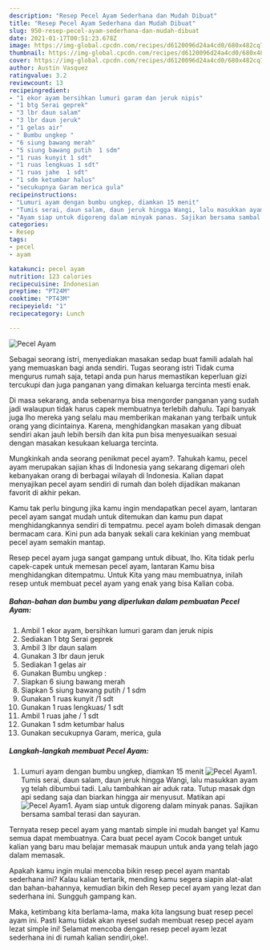 ```yaml
---
description: "Resep Pecel Ayam Sederhana dan Mudah Dibuat"
title: "Resep Pecel Ayam Sederhana dan Mudah Dibuat"
slug: 950-resep-pecel-ayam-sederhana-dan-mudah-dibuat
date: 2021-01-17T00:51:23.678Z
image: https://img-global.cpcdn.com/recipes/d6120096d24a4cd0/680x482cq70/pecel-ayam-foto-resep-utama.jpg
thumbnail: https://img-global.cpcdn.com/recipes/d6120096d24a4cd0/680x482cq70/pecel-ayam-foto-resep-utama.jpg
cover: https://img-global.cpcdn.com/recipes/d6120096d24a4cd0/680x482cq70/pecel-ayam-foto-resep-utama.jpg
author: Austin Vasquez
ratingvalue: 3.2
reviewcount: 13
recipeingredient:
- "1 ekor ayam bersihkan lumuri garam dan jeruk nipis"
- "1 btg Serai geprek"
- "3 lbr daun salam"
- "3 lbr daun jeruk"
- "1 gelas air"
- " Bumbu ungkep "
- "6 siung bawang merah"
- "5 siung bawang putih  1 sdm"
- "1 ruas kunyit 1 sdt"
- "1 ruas lengkuas 1 sdt"
- "1 ruas jahe  1 sdt"
- "1 sdm ketumbar halus"
- "secukupnya Garam merica gula"
recipeinstructions:
- "Lumuri ayam dengan bumbu ungkep, diamkan 15 menit"
- "Tumis serai, daun salam, daun jeruk hingga Wangi, lalu masukkan ayam yg telah dibumbui tadi. Lalu tambahkan air aduk rata. Tutup masak dgn api sedang saja dan biarkan hingga air menyusut. Matikan api"
- "Ayam siap untuk digoreng dalam minyak panas. Sajikan bersama sambal terasi dan sayuran."
categories:
- Resep
tags:
- pecel
- ayam

katakunci: pecel ayam 
nutrition: 123 calories
recipecuisine: Indonesian
preptime: "PT24M"
cooktime: "PT43M"
recipeyield: "1"
recipecategory: Lunch

---
```



![Pecel Ayam](https://img-global.cpcdn.com/recipes/d6120096d24a4cd0/680x482cq70/pecel-ayam-foto-resep-utama.jpg)

Sebagai seorang istri, menyediakan masakan sedap buat famili adalah hal yang memuaskan bagi anda sendiri. Tugas seorang istri Tidak cuma mengurus rumah saja, tetapi anda pun harus memastikan keperluan gizi tercukupi dan juga panganan yang dimakan keluarga tercinta mesti enak.

Di masa  sekarang, anda sebenarnya bisa mengorder panganan yang sudah jadi walaupun tidak harus capek membuatnya terlebih dahulu. Tapi banyak juga lho mereka yang selalu mau memberikan makanan yang terbaik untuk orang yang dicintainya. Karena, menghidangkan masakan yang dibuat sendiri akan jauh lebih bersih dan kita pun bisa menyesuaikan sesuai dengan masakan kesukaan keluarga tercinta. 



Mungkinkah anda seorang penikmat pecel ayam?. Tahukah kamu, pecel ayam merupakan sajian khas di Indonesia yang sekarang digemari oleh kebanyakan orang di berbagai wilayah di Indonesia. Kalian dapat menyajikan pecel ayam sendiri di rumah dan boleh dijadikan makanan favorit di akhir pekan.

Kamu tak perlu bingung jika kamu ingin mendapatkan pecel ayam, lantaran pecel ayam sangat mudah untuk ditemukan dan kamu pun dapat menghidangkannya sendiri di tempatmu. pecel ayam boleh dimasak dengan bermacam cara. Kini pun ada banyak sekali cara kekinian yang membuat pecel ayam semakin mantap.

Resep pecel ayam juga sangat gampang untuk dibuat, lho. Kita tidak perlu capek-capek untuk memesan pecel ayam, lantaran Kamu bisa menghidangkan ditempatmu. Untuk Kita yang mau membuatnya, inilah resep untuk membuat pecel ayam yang enak yang bisa Kalian coba.

<!--inarticleads1-->

##### Bahan-bahan dan bumbu yang diperlukan dalam pembuatan Pecel Ayam:

1. Ambil 1 ekor ayam, bersihkan lumuri garam dan jeruk nipis
1. Sediakan 1 btg Serai geprek
1. Ambil 3 lbr daun salam
1. Gunakan 3 lbr daun jeruk
1. Sediakan 1 gelas air
1. Gunakan  Bumbu ungkep :
1. Siapkan 6 siung bawang merah
1. Siapkan 5 siung bawang putih / 1 sdm
1. Gunakan 1 ruas kunyit /1 sdt
1. Gunakan 1 ruas lengkuas/ 1 sdt
1. Ambil 1 ruas jahe / 1 sdt
1. Gunakan 1 sdm ketumbar halus
1. Gunakan secukupnya Garam, merica, gula




<!--inarticleads2-->

##### Langkah-langkah membuat Pecel Ayam:

1. Lumuri ayam dengan bumbu ungkep, diamkan 15 menit
<img src="https://img-global.cpcdn.com/steps/40b438a63d6a653d/160x128cq70/pecel-ayam-langkah-memasak-1-foto.jpg" alt="Pecel Ayam">1. Tumis serai, daun salam, daun jeruk hingga Wangi, lalu masukkan ayam yg telah dibumbui tadi. Lalu tambahkan air aduk rata. Tutup masak dgn api sedang saja dan biarkan hingga air menyusut. Matikan api
<img src="https://img-global.cpcdn.com/steps/e9dbd3c56ff8884c/160x128cq70/pecel-ayam-langkah-memasak-2-foto.jpg" alt="Pecel Ayam">1. Ayam siap untuk digoreng dalam minyak panas. Sajikan bersama sambal terasi dan sayuran.




Ternyata resep pecel ayam yang mantab simple ini mudah banget ya! Kamu semua dapat membuatnya. Cara buat pecel ayam Cocok banget untuk kalian yang baru mau belajar memasak maupun untuk anda yang telah jago dalam memasak.

Apakah kamu ingin mulai mencoba bikin resep pecel ayam mantab sederhana ini? Kalau kalian tertarik, mending kamu segera siapin alat-alat dan bahan-bahannya, kemudian bikin deh Resep pecel ayam yang lezat dan sederhana ini. Sungguh gampang kan. 

Maka, ketimbang kita berlama-lama, maka kita langsung buat resep pecel ayam ini. Pasti kamu tiidak akan nyesel sudah membuat resep pecel ayam lezat simple ini! Selamat mencoba dengan resep pecel ayam lezat sederhana ini di rumah kalian sendiri,oke!.

